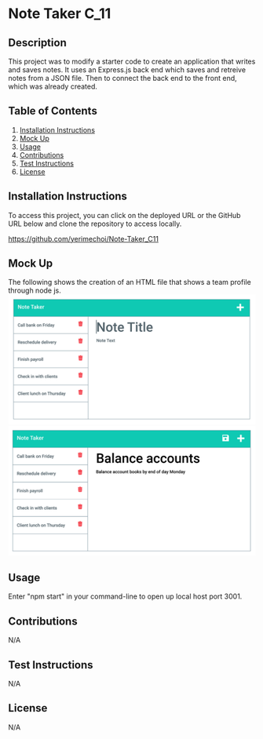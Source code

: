   # Note Taker C_11
  
  ## Description
  This project was to modify a starter code to create an application that writes and saves notes. It uses an Express.js back end which saves and retreive notes from a JSON file. Then to connect the back end to the front end, which was already created.

  ## Table of Contents
  1. [ Installation Instructions ](#installationInstructions)
  2. [ Mock Up ](#mockUp)
  3. [ Usage ](#usage)
  4. [ Contributions ](#contributions)
  5. [ Test Instructions ](#testInstructions)
  6. [ License ](#license)

  <a name="installationInstructions"></a>
  ## Installation Instructions
  To access this project, you can click on the deployed URL or the GitHub URL below and clone the repository to access locally.

  https://github.com/yerimechoi/Note-Taker_C11

  <a name="mockUp"></a>
  ## Mock Up
  The following shows the creation of an HTML file that shows a team profile through node js. 
  ![MockUp](./Assets/11-express-homework-demo-01.png)
  ![MockUp](./Assets/11-express-homework-demo-02.png)

  <a name="usage"></a>
  ## Usage
  Enter "npm start" in your command-line to open up local host port 3001.

  <a name="contributions"></a>
  ## Contributions
  N/A

  <a name="testInstructions"></a>
  ## Test Instructions
  N/A

  <a name="license"></a>
  ## License
  N/A
